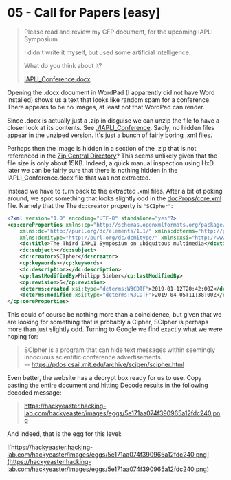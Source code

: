 
# 05 - Call for Papers [easy]

> Please read and review my CFP document, for the upcoming IAPLI Symposium.
> 
> I didn't write it myself, but used some artificial intelligence.
> 
> What do you think about it?
> 
> [IAPLI_Conference.docx](IAPLI_Conference.docx)

Opening the .docx document in WordPad (I apparently did not have Word
installed) shows us a text that looks like random spam for a conference.
There appears to be no images, at least not that WordPad can render.

Since .docx is actually just a .zip in disguise we can unzip the file to
have a closer look at its contents. See [./IAPLI_Conference](./IAPLI_Conference).
Sadly, no hidden files appear in the unziped version. It's just a bunch of
fairly boring .xml files.

Perhaps then the image is hidden in a section of the .zip that is not
referenced in the [Zip Central Directory](https://en.wikipedia.org/wiki/Zip_(file_format)#Structure)?
This seems unlikely given that the file size is only about 15KB. Indeed,
a quick manual inspection using HxD later we can be fairly sure that there
is nothing hidden in the IAPLI_Conference.docx file that was not extracted.

Instead we have to turn back to the extracted .xml files. After a bit of
poking around, we spot something that looks slightly odd in the 
[docProps/core.xml](./IAPLI_Conference/docProps/core.xml) file.
Namely that the The `dc:creator` property is `"SCIpher"`:

```xml
<?xml version="1.0" encoding="UTF-8" standalone="yes"?>
<cp:coreProperties xmlns:cp="http://schemas.openxmlformats.org/package/2006/metadata/core-properties"
    xmlns:dc="http://purl.org/dc/elements/1.1/" xmlns:dcterms="http://purl.org/dc/terms/"
    xmlns:dcmitype="http://purl.org/dc/dcmitype/" xmlns:xsi="http://www.w3.org/2001/XMLSchema-instance">
    <dc:title>The Third IAPLI Symposium on ubiquitous multimedia</dc:title>
    <dc:subject></dc:subject>
    <dc:creator>SCIpher</dc:creator>
    <cp:keywords></cp:keywords>
    <dc:description></dc:description>
    <cp:lastModifiedBy>Philipp Sieber</cp:lastModifiedBy>
    <cp:revision>5</cp:revision>
    <dcterms:created xsi:type="dcterms:W3CDTF">2019-01-12T20:42:00Z</dcterms:created>
    <dcterms:modified xsi:type="dcterms:W3CDTF">2019-04-05T11:38:00Z</dcterms:modified>
</cp:coreProperties>
```

This could of course be nothing more than a coincidence, but given that we are
looking for something that is probably a Cipher, SCIpher is perhaps more than
just slightly odd. Turning to Google we find exactly what we were hoping for:

> SCIpher is a program that can hide text messages within seemingly innocuous scientific conference advertisements.  
-- https://pdos.csail.mit.edu/archive/scigen/scipher.html


Even better, the website has a decrypt box ready for us to use. Copy pasting
the entire document and hitting Decode results in the following decoded
message:

> https://hackyeaster.hacking-lab.com/hackyeaster/images/eggs/5e171aa074f390965a12fdc240.png

And indeed, that is the egg for this level:

![https://hackyeaster.hacking-lab.com/hackyeaster/images/eggs/5e171aa074f390965a12fdc240.png](https://hackyeaster.hacking-lab.com/hackyeaster/images/eggs/5e171aa074f390965a12fdc240.png)
